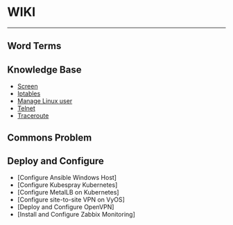 # WIKI
--------------------------------------------------
## Word Terms
## Knowledge Base
- [Screen](https://regiapriandi012.github.io/Knowledge%20Base/Screen.html)
- [Iptables](https://regiapriandi012.github.io/Knowledge%20Base/Iptables.html)
- [Manage Linux user](https://regiapriandi012.github.io/Knowledge%20Base/Manage%20Local%20User%20and%20Group%20in%20Linux.html)
- [Telnet](https://regiapriandi012.github.io/Knowledge%20Base/Telnet.html)
- [Traceroute](https://regiapriandi012.github.io/Knowledge%20Base/Traceroute.html)
## Commons Problem
## Deploy and Configure
- [Configure Ansible Windows Host]
- [Configure Kubespray Kubernetes]
- [Configure MetalLB on Kubernetes] 
- [Configure site-to-site VPN on VyOS]
- [Deploy and Configure OpenVPN]
- [Install and Configure Zabbix Monitoring]